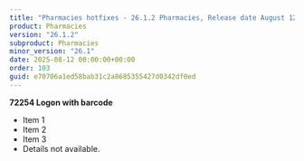 ```yaml
---
title: "Pharmacies hotfixes - 26.1.2 Pharmacies, Release date August 12, 2025 - Hotfixes"
product: Pharmacies
version: "26.1.2"
subproduct: Pharmacies
minor_version: "26.1"
date: 2025-08-12 00:00:00+00:00
order: 103
guid: e70706a1ed58bab31c2a8685355427d0342df0ed
---
```


**72254 Logon with barcode**- Item 1- Item 2- Item 3- Details not available.
